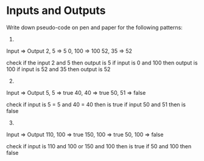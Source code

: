 # Inputs and Outputs

Write down pseudo-code on pen and paper for the following patterns:

1.
Input   =>	Output
2, 5	  =>  5
0, 100	=>  100
52, 35	=>  52

check if the input 2 and 5 then output is 5
if input is 0 and 100 then output is 100
if input is 52 and 35 then output is 52

2.
Input	   =>   Output
5, 5     =>   true
40, 40   =>   true
50, 51   =>   false

check if input is 5 = 5 and 40 = 40 then is true
if input 50 and 51 then is false 

3.
Input	     =>   Output
110, 100	 =>   true
150, 100	 =>   true
50, 100	   =>   false

check if input is 110 and 100 or 150 and 100 then is true
if 50 and 100 then false